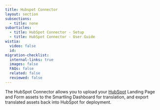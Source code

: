 ```yaml
---
title: Hubspot Connector
layout: section
subsections:
  - title: none
subarticles:
  - title: HubSpot Connector - Setup
  - title: HubSpot Connector - User Guide
wistia:
  video: false
  id:
migration-checklist:
  internal-links: true
  images: false
  FAQs: false
  related: false
  reviewed: false
---
```


The HubSpot Connector allows you to upload your [HubSpot](http://www.hubspot.com/) Landing Page and Form assets to the Smartling Dashboard for translation, and export translated assets back into HubSpot for deployment.